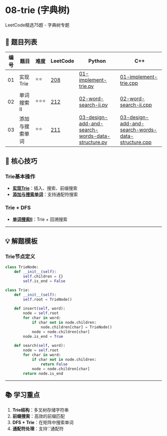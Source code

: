 # 08-trie (字典树)

LeetCode精选75题 - 字典树专题

## 📝 题目列表

| 编号 | 题目 | 难度 | LeetCode | Python | C++ |
|------|------|------|----------|--------|-----|
| 01 | 实现Trie | ⭐⭐ | [208](https://leetcode.cn/problems/implement-trie-prefix-tree/) | [01-implement-trie.py](./01-implement-trie.py) | [01-implement-trie.cpp](./01-implement-trie.cpp) |
| 02 | 单词搜索II | ⭐⭐⭐ | [212](https://leetcode.cn/problems/word-search-ii/) | [02-word-search-ii.py](./02-word-search-ii.py) | [02-word-search-ii.cpp](./02-word-search-ii.cpp) |
| 03 | 添加与搜索单词 | ⭐⭐ | [211](https://leetcode.cn/problems/design-add-and-search-words-data-structure/) | [03-design-add-and-search-words-data-structure.py](./03-design-add-and-search-words-data-structure.py) | [03-design-add-and-search-words-data-structure.cpp](./03-design-add-and-search-words-data-structure.cpp) |

## 🎯 核心技巧

### Trie基本操作
- **[实现Trie](./01-implement-trie.py)**：插入、搜索、前缀搜索
- **[添加与搜索单词](./03-design-add-and-search-words-data-structure.py)**：支持通配符搜索

### Trie + DFS
- **[单词搜索II](./02-word-search-ii.py)**：Trie + 回溯搜索

---

## 💡 解题模板

### Trie节点定义
```python
class TrieNode:
    def __init__(self):
        self.children = {}
        self.is_end = False

class Trie:
    def __init__(self):
        self.root = TrieNode()
    
    def insert(self, word):
        node = self.root
        for char in word:
            if char not in node.children:
                node.children[char] = TrieNode()
            node = node.children[char]
        node.is_end = True
    
    def search(self, word):
        node = self.root
        for char in word:
            if char not in node.children:
                return False
            node = node.children[char]
        return node.is_end
```

---

## 📚 学习重点

1. **Trie结构**：多叉树存储字符串
2. **前缀搜索**：高效的前缀匹配
3. **DFS + Trie**：在矩阵中搜索单词
4. **通配符处理**：支持'.'通配符
